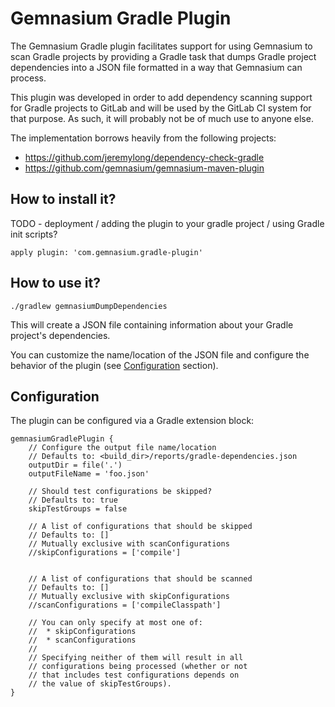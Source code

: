 # Gemnasium Gradle Plugin

The Gemnasium Gradle plugin facilitates support for using Gemnasium to scan Gradle projects by providing a Gradle task that dumps Gradle project dependencies into a JSON file formatted in a way that Gemnasium can process.

This plugin was developed in order to add dependency scanning support for Gradle projects to GitLab and will be used by the GitLab CI system for that purpose. As such, it will probably not be of much use to anyone else.

The implementation borrows heavily from the following projects:
 * https://github.com/jeremylong/dependency-check-gradle
 * https://github.com/gemnasium/gemnasium-maven-plugin

## How to install it?

TODO - deployment / adding the plugin to your gradle project / using Gradle init scripts?

```
apply plugin: 'com.gemnasium.gradle-plugin'
```

## How to use it?

```
./gradlew gemnasiumDumpDependencies
```

This will create a JSON file containing information about your Gradle project's dependencies.

You can customize the name/location of the JSON file and configure the behavior of the plugin (see [Configuration](#configuration) section).

## Configuration

The plugin can be configured via a Gradle extension block:

```
gemnasiumGradlePlugin {
    // Configure the output file name/location
    // Defaults to: <build_dir>/reports/gradle-dependencies.json
    outputDir = file('.')
    outputFileName = 'foo.json'

    // Should test configurations be skipped?
    // Defaults to: true
    skipTestGroups = false

    // A list of configurations that should be skipped
    // Defaults to: []
    // Mutually exclusive with scanConfigurations
    //skipConfigurations = ['compile']


    // A list of configurations that should be scanned
    // Defaults to: []
    // Mutually exclusive with skipConfigurations
    //scanConfigurations = ['compileClasspath']

    // You can only specify at most one of:
    //  * skipConfigurations
    //  * scanConfigurations
    //
    // Specifying neither of them will result in all 
    // configurations being processed (whether or not
    // that includes test configurations depends on
    // the value of skipTestGroups). 
}
```